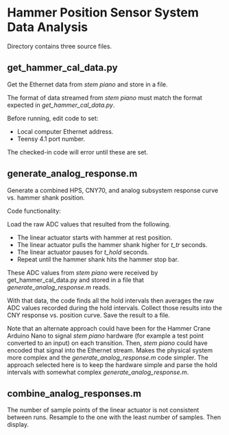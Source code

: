 # Hammer Position Sensor System Data Analysis

Directory contains three source files.

## get_hammer_cal_data.py

Get the Ethernet data from *stem piano* and store in a file.

The format of data streamed from *stem piano* must match the format expected in *get_hammer_cal_data.py*.

Before running, edit code to set:
* Local computer Ethernet address.
* Teensy 4.1 port number.

The checked-in code will error until these are set.

## generate_analog_response.m

Generate a combined HPS, CNY70, and analog subsystem response curve vs. hammer shank position.

Code functionality:

Load the raw ADC values that resulted from the following.
* The linear actuator starts with hammer at rest position.
* The linear actuator pulls the hammer shank higher for *t_tr* seconds.
* The linear actuator pauses for *t_hold* seconds.
* Repeat until the hammer shank hits the hammer stop bar.

These ADC values from *stem piano* were received by get_hammer_cal_data.py and stored in a file that *generate_analog_response.m* reads.

With that data, the code finds all the hold intervals then averages the raw ADC values recorded during the hold intervals.  Collect those results into the CNY response vs. position curve. Save the result to a file.

Note that an alternate approach could have been for the Hammer Crane Arduino Nano to signal *stem piano* hardware (for example a test point converted to an input) on each transition. Then, *stem piano* could have encoded that signal into the Ethernet stream. Makes the physical system more complex and the *generate_analog_response.m* code simpler. The approach selected here is to keep the hardware simple and parse the hold intervals with somewhat complex *generate_analog_response.m*.

## combine_analog_responses.m

The number of sample points of the linear actuator is not consistent between runs. Resample to the one with the least number of samples. Then display.